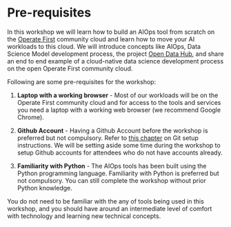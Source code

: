 # Pre-requisites

In this workshop we will learn how to build an AIOps tool from scratch on the [Operate First](https://www.operate-first.cloud/) community cloud and learn how to move your AI workloads to this cloud.
We will introduce concepts like AIOps, Data Science Model development process, the project [Open Data Hub](https://opendatahub.io/), and share an end to end example of a cloud-native data science development process on the open Operate First community cloud.

Following are some pre-requisites for the workshop:

1. **Laptop with a working browser** - Most of our workloads will be on the Operate First community cloud and for access to the tools and services you need a laptop with a working web browser (we recommend Google Chrome).

2. **Github Account** - Having a Github Account before the workshop is preferred but not compulsory. Refer to [this chapter](./git_setup.md) on Git setup instructions.
We will be setting aside some time during the workshop to setup Github accounts for attendees who do not have accounts already.

3. **Familiarity with Python** - The AIOps tools has been built using the Python programming language.
Familiarity with Python is preferred but not compulsory.
You can still complete the workshop without prior Python knowledge.

You do not need to be familiar with the any of tools being used in this workshop, and you should have around an intermediate level of comfort with technology and learning new technical concepts.
